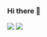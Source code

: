 ### Hi there 👋

<a>
  <img align="center" src="https://github-readme-stats.vercel.app/api?username=juhp&theme=dark"/>
</a>
<a>
  <img align="center" src="https://github-readme-stats.vercel.app/api/top-langs/?username=juhp&layout=compact&theme=dark"/>
</a>

<!--
**juhp/juhp** is a ✨ _special_ ✨ repository because its `README.md` (this file) appears on your GitHub profile.

Here are some ideas to get you started:

- 🔭 I’m currently working on ...
- 🌱 I’m currently learning ...
- 👯 I’m looking to collaborate on ...
- 🤔 I’m looking for help with ...
- 💬 Ask me about ...
- 📫 How to reach me: ...
- 😄 Pronouns: ...
- ⚡ Fun fact: ...
-->
